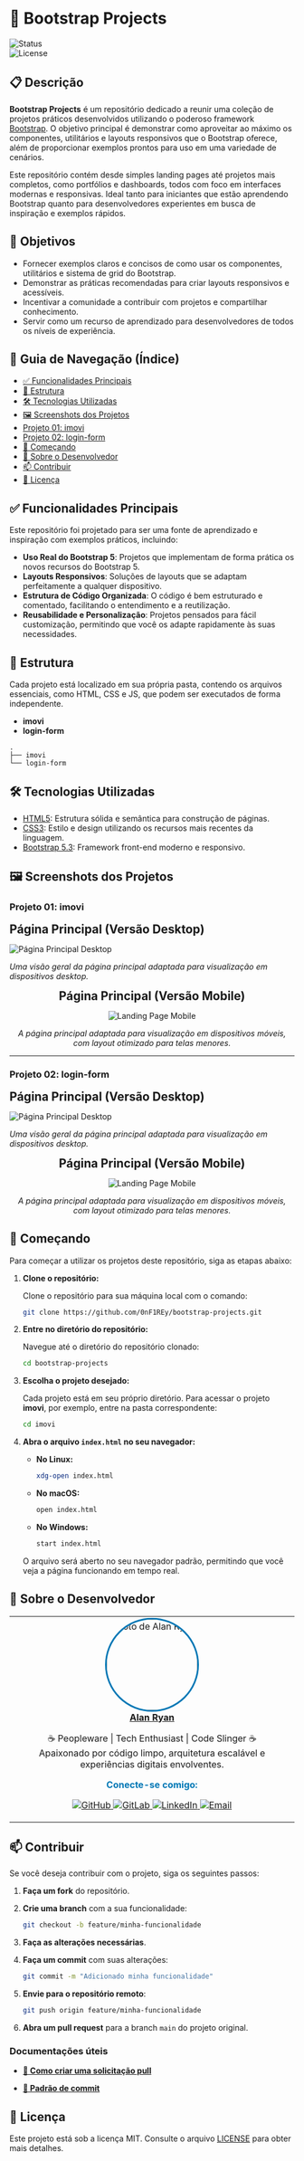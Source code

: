 # 🌟 Bootstrap Projects

![Status](https://img.shields.io/badge/status-em%20desenvolvimento-yellow)  
![License](https://img.shields.io/badge/license-MIT-blue)

## 📋 Descrição

**Bootstrap Projects** é um repositório dedicado a reunir uma coleção de projetos práticos desenvolvidos utilizando o poderoso framework [Bootstrap](https://getbootstrap.com/). O objetivo principal é demonstrar como aproveitar ao máximo os componentes, utilitários e layouts responsivos que o Bootstrap oferece, além de proporcionar exemplos prontos para uso em uma variedade de cenários.

Este repositório contém desde simples landing pages até projetos mais completos, como portfólios e dashboards, todos com foco em interfaces modernas e responsivas. Ideal tanto para iniciantes que estão aprendendo Bootstrap quanto para desenvolvedores experientes em busca de inspiração e exemplos rápidos.

## 🎯 Objetivos

- Fornecer exemplos claros e concisos de como usar os componentes, utilitários e sistema de grid do Bootstrap.
- Demonstrar as práticas recomendadas para criar layouts responsivos e acessíveis.
- Incentivar a comunidade a contribuir com projetos e compartilhar conhecimento.
- Servir como um recurso de aprendizado para desenvolvedores de todos os níveis de experiência.

## 🧭 Guia de Navegação (Índice)

- [✅ Funcionalidades Principais](#funcionalidades-principais)
- [📁 Estrutura](#estrutura)
- [🛠️ Tecnologias Utilizadas](#tecnologias-utilizadas)
- [🖼️ Screenshots dos Projetos](#screenshots-dos-projetos)
- [Projeto 01: imovi](#projeto-01-imovi)
- [Projeto 02: login-form](#projeto-02-login-form)
- [🚀 Começando](#começando)
- [👤 Sobre o Desenvolvedor](#sobre-o-desenvolvedor)
- [📫 Contribuir](#contribuir)
- [📜 Licença](#licença)

## ✅ Funcionalidades Principais

Este repositório foi projetado para ser uma fonte de aprendizado e inspiração com exemplos práticos, incluindo:

- **Uso Real do Bootstrap 5**: Projetos que implementam de forma prática os novos recursos do Bootstrap 5.
- **Layouts Responsivos**: Soluções de layouts que se adaptam perfeitamente a qualquer dispositivo.
- **Estrutura de Código Organizada**: O código é bem estruturado e comentado, facilitando o entendimento e a reutilização.
- **Reusabilidade e Personalização**: Projetos pensados para fácil customização, permitindo que você os adapte rapidamente às suas necessidades.

## 📁 Estrutura

Cada projeto está localizado em sua própria pasta, contendo os arquivos essenciais, como HTML, CSS e JS, que podem ser executados de forma independente.

- **imovi**
- **login-form**

```
.
├── imovi
└── login-form
```


## 🛠️ Tecnologias Utilizadas

- [HTML5](https://developer.mozilla.org/en-US/docs/Web/HTML): Estrutura sólida e semântica para construção de páginas.
- [CSS3](https://developer.mozilla.org/en-US/docs/Web/CSS): Estilo e design utilizando os recursos mais recentes da linguagem.
- [Bootstrap 5.3](https://getbootstrap.com/): Framework front-end moderno e responsivo.

## 🖼️ Screenshots dos Projetos

### Projeto 01: imovi

<span style="font-size: 1.3rem; font-weight: bold;">Página Principal (Versão Desktop)</span>

![Página Principal Desktop](./readme-images/screenshots/01/01-imovi-desktop.png)

_Uma visão geral da página principal adaptada para visualização em dispositivos desktop._

<p align="center">
  <span style="font-size: 1.3rem; font-weight: bold;">Página Principal (Versão Mobile)</span>
</p>

<p align="center">
  <img src="./readme-images/screenshots/01/01-imovi-mobile.png" alt="Landing Page Mobile" />
</p>

<p align="center"><em>A página principal adaptada para visualização em dispositivos móveis, com layout otimizado para telas menores.</em></p>

---

### Projeto 02: login-form

<span style="font-size: 1.3rem; font-weight: bold;">Página Principal (Versão Desktop)</span>

![Página Principal Desktop](./readme-images/screenshots/02/02-login-form-desktop.png)

_Uma visão geral da página principal adaptada para visualização em dispositivos desktop._

<p align="center">
  <span style="font-size: 1.3rem; font-weight: bold;">Página Principal (Versão Mobile)</span>
</p>

<p align="center">
  <img src="./readme-images/screenshots/02/02-login-form-mobile.png" alt="Landing Page Mobile" />
</p>

<p align="center"><em>A página principal adaptada para visualização em dispositivos móveis, com layout otimizado para telas menores.</em></p>

## 🚀 Começando

Para começar a utilizar os projetos deste repositório, siga as etapas abaixo:

1. **Clone o repositório:**

   Clone o repositório para sua máquina local com o comando:

   ```bash
   git clone https://github.com/0nF1REy/bootstrap-projects.git
   ```

2. **Entre no diretório do repositório:**

   Navegue até o diretório do repositório clonado:

   ```bash
   cd bootstrap-projects
   ```

3. **Escolha o projeto desejado:**

   Cada projeto está em seu próprio diretório. Para acessar o projeto **imovi**, por exemplo, entre na pasta correspondente:

   ```bash
   cd imovi
   ```

4. **Abra o arquivo `index.html` no seu navegador:**

   - **No Linux:**
     ```bash
     xdg-open index.html
     ```
   - **No macOS:**
     ```bash
     open index.html
     ```
   - **No Windows:**
     ```bash
     start index.html
     ```

   O arquivo será aberto no seu navegador padrão, permitindo que você veja a página funcionando em tempo real.

## 👤 Sobre o Desenvolvedor

<div align="center">

<table>
  <tr>
    <td align="center">
      <a href="https://github.com/0nF1REy" target="_blank">
        <img src="./readme-images/alan-ryan.jpg" height="160px" style="border-radius: 50%; border: 3px solid #0077B5;" alt="Foto de Alan Ryan"/><br>
        <b>Alan Ryan</b>
      </a>
      <p>
        ☕ Peopleware | Tech Enthusiast | Code Slinger ☕<br>
        Apaixonado por código limpo, arquitetura escalável e experiências digitais envolventes.
      </p>
      <p style="font-weight: bold; color: #0077B5;">
        Conecte-se comigo:
      </p>
      <p>
        <a href="https://github.com/0nF1REy" target="_blank">
          <img src="https://img.shields.io/badge/GitHub-0nF1REy-181717?style=flat&logo=github" alt="GitHub">
        </a>
        <a href="https://gitlab.com/alanryan619" target="_blank">
          <img src="https://img.shields.io/badge/GitLab-@0nF1REy-FCA121?style=flat&logo=gitlab" alt="GitLab">
        </a>
        <a href="https://www.linkedin.com/in/alan-ryan-b115ba228" target="_blank">
          <img src="https://img.shields.io/badge/LinkedIn-Alan_Ryan-0077B5?style=flat&logo=linkedin" alt="LinkedIn">
        </a>
        <a href="mailto:alanryan619@gmail.com" target="_blank">
          <img src="https://img.shields.io/badge/Email-alanryan619@gmail.com-D14836?style=flat&logo=gmail" alt="Email">
        </a>
      </p>
    </td>
  </tr>
</table>

</div>

## 📫 Contribuir

Se você deseja contribuir com o projeto, siga os seguintes passos:

1. **Faça um fork** do repositório.

2. **Crie uma branch** com a sua funcionalidade:

   ```bash
   git checkout -b feature/minha-funcionalidade
   ```

3. **Faça as alterações necessárias**.

4. **Faça um commit** com suas alterações:

   ```bash
   git commit -m "Adicionado minha funcionalidade"
   ```

5. **Envie para o repositório remoto**:

   ```bash
   git push origin feature/minha-funcionalidade
   ```

6. **Abra um pull request** para a branch `main` do projeto original.

### Documentações úteis

- **<a href="https://www.atlassian.com/br/git/tutorials/making-a-pull-request" target="_blank">📝 Como criar uma solicitação pull</a>**

- **<a href="https://gist.github.com/joshbuchea/6f47e86d2510bce28f8e7f42ae84c716" target="_blank">💾 Padrão de commit</a>**

## 📜 Licença

Este projeto está sob a licença MIT. Consulte o arquivo [LICENSE](LICENSE) para obter mais detalhes.
